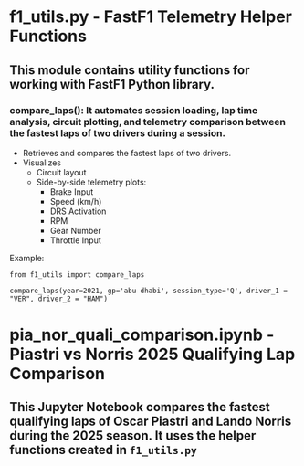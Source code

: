 # f1_utils.py - FastF1 Telemetry Helper Functions

## This module contains utility functions for working with FastF1 Python library.

### compare_laps(): It automates session loading, lap time analysis, circuit plotting, and telemetry comparison between the fastest laps of two drivers during a session.
- Retrieves and compares the fastest laps of two drivers.
- Visualizes
  - Circuit layout
  - Side-by-side telemetry plots:
    - Brake Input
    - Speed (km/h)
    - DRS Activation
    - RPM
    - Gear Number
    - Throttle Input

Example:

```
from f1_utils import compare_laps

compare_laps(year=2021, gp='abu dhabi', session_type='Q', driver_1 = "VER", driver_2 = "HAM")
```

# pia_nor_quali_comparison.ipynb - Piastri vs Norris 2025 Qualifying Lap Comparison

## This Jupyter Notebook compares the fastest qualifying laps of Oscar Piastri and Lando Norris during the 2025 season. It uses the helper functions created in `f1_utils.py`
